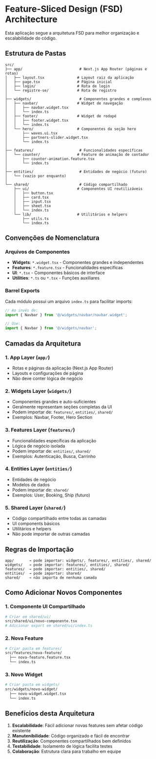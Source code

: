 # Feature-Sliced Design (FSD) Architecture

Esta aplicação segue a arquitetura FSD para melhor organização e escalabilidade do código.

## Estrutura de Pastas

```
src/
├── app/                          # Next.js App Router (páginas e rotas)
│   ├── layout.tsx               # Layout raiz da aplicação
│   ├── page.tsx                 # Página inicial
│   ├── login/                   # Rota de login
│   └── registre-se/             # Rota de registro
│
├── widgets/                      # Componentes grandes e complexos
│   ├── navbar/                  # Widget de navegação
│   │   ├── navbar.widget.tsx
│   │   └── index.ts
│   ├── footer/                  # Widget de rodapé
│   │   ├── footer.widget.tsx
│   │   └── index.ts
│   └── hero/                    # Componentes da seção hero
│       ├── waves.ui.tsx
│       ├── partners-slider.widget.tsx
│       └── index.ts
│
├── features/                     # Funcionalidades específicas
│   └── counter/                 # Feature de animação de contador
│       ├── counter-animation.feature.tsx
│       └── index.ts
│
├── entities/                     # Entidades de negócio (futuro)
│   └── (vazio por enquanto)
│
└── shared/                       # Código compartilhado
    ├── ui/                      # Componentes UI reutilizáveis
    │   ├── button.tsx
    │   ├── card.tsx
    │   ├── input.tsx
    │   ├── sheet.tsx
    │   └── index.ts
    └── lib/                     # Utilitários e helpers
        ├── utils.ts
        └── index.ts
```

## Convenções de Nomenclatura

### Arquivos de Componentes
- **Widgets**: `*.widget.tsx` - Componentes grandes e independentes
- **Features**: `*.feature.tsx` - Funcionalidades específicas
- **UI**: `*.tsx` - Componentes básicos de interface
- **Utilities**: `*.ts` ou `*.tsx` - Funções auxiliares

### Barrel Exports
Cada módulo possui um arquivo `index.ts` para facilitar imports:

```typescript
// Ao invés de:
import { Navbar } from '@/widgets/navbar/navbar.widget';

// Use:
import { Navbar } from '@/widgets/navbar';
```

## Camadas da Arquitetura

### 1. App Layer (`app/`)
- Rotas e páginas da aplicação (Next.js App Router)
- Layouts e configurações de página
- Não deve conter lógica de negócio

### 2. Widgets Layer (`widgets/`)
- Componentes grandes e auto-suficientes
- Geralmente representam seções completas da UI
- Podem importar de: `features/`, `entities/`, `shared/`
- Exemplos: Navbar, Footer, Hero Section

### 3. Features Layer (`features/`)
- Funcionalidades específicas da aplicação
- Lógica de negócio isolada
- Podem importar de: `entities/`, `shared/`
- Exemplos: Autenticação, Busca, Carrinho

### 4. Entities Layer (`entities/`)
- Entidades de negócio
- Modelos de dados
- Podem importar de: `shared/`
- Exemplos: User, Booking, Ship (futuro)

### 5. Shared Layer (`shared/`)
- Código compartilhado entre todas as camadas
- UI components básicos
- Utilitários e helpers
- Não pode importar de outras camadas

## Regras de Importação

```
app/       → pode importar: widgets/, features/, entities/, shared/
widgets/   → pode importar: features/, entities/, shared/
features/  → pode importar: entities/, shared/
entities/  → pode importar: shared/
shared/    → não importa de nenhuma camada
```

## Como Adicionar Novos Componentes

### 1. Componente UI Compartilhado
```bash
# Criar em shared/ui/
src/shared/ui/novo-componente.tsx
# Adicionar export em shared/ui/index.ts
```

### 2. Nova Feature
```bash
# Criar pasta em features/
src/features/nova-feature/
  ├── nova-feature.feature.tsx
  └── index.ts
```

### 3. Novo Widget
```bash
# Criar pasta em widgets/
src/widgets/novo-widget/
  ├── novo-widget.widget.tsx
  └── index.ts
```

## Benefícios desta Arquitetura

1. **Escalabilidade**: Fácil adicionar novas features sem afetar código existente
2. **Manutenibilidade**: Código organizado e fácil de encontrar
3. **Reutilização**: Componentes compartilhados bem definidos
4. **Testabilidade**: Isolamento de lógica facilita testes
5. **Colaboração**: Estrutura clara para trabalho em equipe

